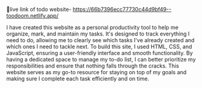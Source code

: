 🔗live link of todo website- https://66b7396ecc77730c44d9bf49--toodoom.netlify.app/

I have created this website as a personal productivity tool to help me organize, mark, and maintain my tasks. It's designed to track everything I need to do, allowing me to clearly see which tasks I've already created and which ones I need to tackle next. To build this site, I used HTML, CSS, and JavaScript, ensuring a user-friendly interface and smooth functionality. By having a dedicated space to manage my to-do list, I can better prioritize my responsibilities and ensure that nothing falls through the cracks. This website serves as my go-to resource for staying on top of my goals and making sure I complete each task efficiently and on time.
